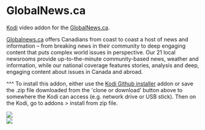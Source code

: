 GlobalNews.ca
=============================

<a href="www.kodi.tv">Kodi</a> video addon for the <a href="https://www.globalnews.ca">GlobalNews.ca</a>.<br>

<a href="https://www.globalnews.ca">Globalnews.ca</a> offers Canadians from coast to coast a host of news and information – from breaking news in their community to deep engaging content that puts complex world issues in perspective. Our 21 local newsrooms provide up-to-the-minute community-based news, weather and information, while our national coverage features stories, analysis and deep, engaging content about issues in Canada and abroad.<br>

^^^ To install this addon, either use the <a href="https://www.tvaddons.co/github-browser-kodi/">Kodi Github installer</a> addon or save the .zip file downloaded from the 'clone or download' button above to somewhere the Kodi can access (e.g. network drive or USB stick). Then on the Kodi, go to addons > install from zip file.<br>

<img src="https://i0.wp.com/media.globalnews.ca/videostatic/349/131/Global%20News__946999.png?w=500&quality=70&strip=all"><br>
<a href="http://www.kodi.tv"><img src="https://kodi.tv/sites/default/files/page/field_image/about--devices.jpg">

